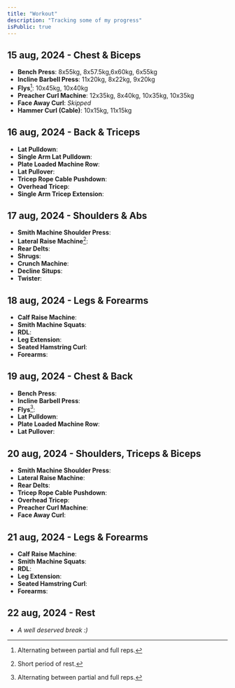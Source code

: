 ```yaml
---
title: "Workout"
description: "Tracking some of my progress"
isPublic: true
---
```


## 15 aug, 2024 - Chest & Biceps
* **Bench Press**:
    8x55kg, 8x57.5kg,6x60kg, 6x55kg
* **Incline Barbell Press**:
    11x20kg, 8x22kg, 9x20kg
* **Flys**[^1]:
    10x45kg, 10x40kg
* **Preacher Curl Machine**:
    12x35kg, 8x40kg, 10x35kg, 10x35kg
* **Face Away Curl**:
    *Skipped*
* **Hammer Curl (Cable)**:
    10x15kg, 11x15kg

## 16 aug, 2024 - Back & Triceps
* **Lat Pulldown**:
* **Single Arm Lat Pulldown**:
* **Plate Loaded Machine Row**:
* **Lat Pullover**:
* **Tricep Rope Cable Pushdown**:
* **Overhead Tricep**:
* **Single Arm Tricep Extension**:

## 17 aug, 2024 - Shoulders & Abs
* **Smith Machine Shoulder Press**:
* **Lateral Raise Machine**[^2]:
* **Rear Delts**:
* **Shrugs**:
* **Crunch Machine**:
* **Decline Situps**:
* **Twister**:

## 18 aug, 2024 - Legs & Forearms
* **Calf Raise Machine**:
* **Smith Machine Squats**:
* **RDL**:
* **Leg Extension**:
* **Seated Hamstring Curl**:
* **Forearms**:

## 19 aug, 2024 - Chest & Back
* **Bench Press**:
* **Incline Barbell Press**:
* **Flys**[^1]:
* **Lat Pulldown**:
* **Plate Loaded Machine Row**:
* **Lat Pullover**:

## 20 aug, 2024 - Shoulders, Triceps & Biceps
* **Smith Machine Shoulder Press**:
* **Lateral Raise Machine**:
* **Rear Delts**:
* **Tricep Rope Cable Pushdown**:
* **Overhead Tricep**:
* **Preacher Curl Machine**:
* **Face Away Curl**:

## 21 aug, 2024 - Legs & Forearms
* **Calf Raise Machine**:
* **Smith Machine Squats**:
* **RDL**:
* **Leg Extension**:
* **Seated Hamstring Curl**:
* **Forearms**:

## 22 aug, 2024 - Rest
* *A well deserved break :)*

[^1]: Alternating between partial and full reps.
[^2]: Short period of rest.
